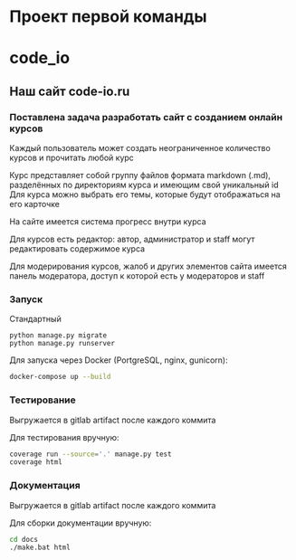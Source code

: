 # Проект первой команды

# code_io

## Наш сайт code-io.ru

### Поставлена задача разработать сайт с созданием онлайн курсов

Каждый пользователь может создать неограниченное количество курсов и прочитать любой курс


Курс представляет собой группу файлов формата markdown (.md), разделённых по директориям курса и имеющим свой уникальный id
Для курса можно выбрать его темы, которые будут отображаться на его карточке


На сайте имеется система прогресс внутри курса


Для курсов есть редактор: автор, администратор и staff могут редактировать содержимое курса


Для модерирования курсов, жалоб и других элементов сайта имеется панель модератора, доступ к которой есть у модераторов и staff


### Запуск

Стандартный

```shell
python manage.py migrate
python manage.py runserver
```

Для запуска через Docker (PortgreSQL, nginx, gunicorn):
```bash
docker-compose up --build
```

### Тестирование

Выгружается в gitlab artifact после каждого коммита

Для тестирования вручную:
```bash
coverage run --source='.' manage.py test
coverage html
```

### Документация

Выгружается в gitlab artifact после каждого коммита

Для сборки документации вручную:
```bash
cd docs
./make.bat html
```
